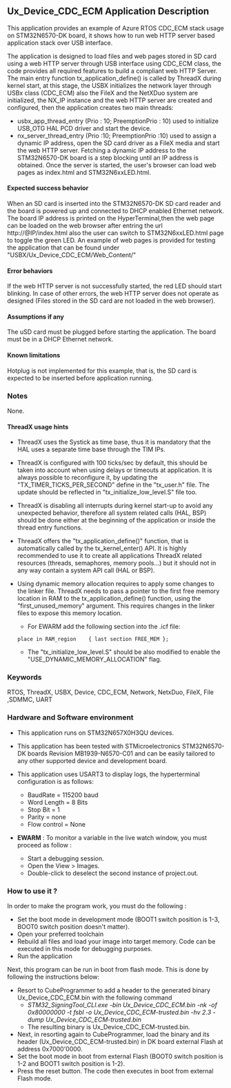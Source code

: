 
## <b>Ux_Device_CDC_ECM Application Description</b>

This application provides an example of Azure RTOS CDC_ECM stack usage on STM32N6570-DK board, it shows how to run web HTTP server based application stack
over USB interface.

The application is designed to load files and web pages stored in SD card using a web HTTP server through USB interface using CDC_ECM
class, the code provides all required features to build a compliant web HTTP Server. The main entry function tx_application_define() is called by ThreadX during
kernel start, at this stage, the USBX initializes the network layer through USBx class (CDC_ECM) also the FileX and the NetXDuo system are initialized,
the NX_IP instance and the web HTTP server are created and configured, then the application creates two main threads:

  - usbx_app_thread_entry (Prio : 10; PreemptionPrio : 10) used to initialize USB_OTG HAL PCD driver and start the device.
  - nx_server_thread_entry (Prio :10; PreemptionPrio :10) used to assign a dynamic IP address, open the SD card driver as a FileX media and start the web HTTP server.
Fetching a dynamic IP address to the STM32N6570-DK board is a step blocking until an IP address is obtained.
Once the server is started, the user's browser can load web pages as index.html and STM32N6xxLED.html.

#### <b>Expected success behavior</b>

When an SD card is inserted into the STM32N6570-DK SD card reader and the board is powered up and connected to DHCP enabled Ethernet network.
The board IP address is printed on the HyperTerminal,then the web page can be loaded on the web browser after entring the url http://@IP/index.html also the user can switch to STM32N6xxLED.html page to toggle the green LED.
An example of web pages is provided for testing the application that can be found under "USBX/Ux_Device_CDC_ECM/Web_Content/"

#### <b>Error behaviors</b>

If the web HTTP server is not successfully started, the red LED should start blinking.
In case of other errors, the web HTTP server does not operate as designed (Files stored in the SD card are not loaded in the web browser).

#### <b>Assumptions if any</b>

The uSD card must be plugged before starting the application.
The board must be in a DHCP Ethernet network.

#### <b>Known limitations</b>

Hotplug is not implemented for this example, that is, the SD card is expected to be inserted before application running.

### <b>Notes</b>

None.

#### <b>ThreadX usage hints</b>

 - ThreadX uses the Systick as time base, thus it is mandatory that the HAL uses a separate time base through the TIM IPs.
 - ThreadX is configured with 100 ticks/sec by default, this should be taken into account when using delays or timeouts at application. It is always possible to reconfigure it, by updating the "TX_TIMER_TICKS_PER_SECOND" define in the "tx_user.h" file. The update should be reflected in "tx_initialize_low_level.S" file too.
 - ThreadX is disabling all interrupts during kernel start-up to avoid any unexpected behavior, therefore all system related calls (HAL, BSP) should be done either at the beginning of the application or inside the thread entry functions.
 - ThreadX offers the "tx_application_define()" function, that is automatically called by the tx_kernel_enter() API.
   It is highly recommended to use it to create all applications ThreadX related resources (threads, semaphores, memory pools...)  but it should not in any way contain a system API call (HAL or BSP).
 - Using dynamic memory allocation requires to apply some changes to the linker file.
   ThreadX needs to pass a pointer to the first free memory location in RAM to the tx_application_define() function,
   using the "first_unused_memory" argument.
   This requires changes in the linker files to expose this memory location.
    + For EWARM add the following section into the .icf file:
     ```
     place in RAM_region    { last section FREE_MEM };
     ```

    + The "tx_initialize_low_level.S" should be also modified to enable the "USE_DYNAMIC_MEMORY_ALLOCATION" flag.

### <b>Keywords</b>

RTOS, ThreadX, USBX, Device, CDC_ECM, Network, NetxDuo, FileX, File ,SDMMC, UART

### <b>Hardware and Software environment</b>

  - This application runs on STM32N657X0H3QU devices.
  - This application has been tested with STMicroelectronics STM32N6570-DK boards Revision MB1939-N6570-C01 and can be easily tailored to any other supported device and development board.
  - This application uses USART3 to display logs, the hyperterminal configuration is as follows:
      - BaudRate = 115200 baud
      - Word Length = 8 Bits
      - Stop Bit = 1
      - Parity = none
      - Flow control = None

  - **EWARM** : To monitor a variable in the live watch window, you must proceed as follow :
    - Start a debugging session.
    - Open the View > Images.
    - Double-click to deselect the second instance of project.out. 

### <b>How to use it ?</b>

In order to make the program work, you must do the following :

  - Set the boot mode in development mode (BOOT1 switch position is 1-3, BOOT0 switch position doesn't matter).
  - Open your preferred toolchain
  - Rebuild all files and load your image into target memory. Code can be executed in this mode for debugging purposes.
  - Run the application

 Next, this program can be run in boot from flash mode. This is done by following the instructions below:

 - Resort to CubeProgrammer to add a header to the generated binary Ux_Device_CDC_ECM.bin with the following command
   - *STM32_SigningTool_CLI.exe -bin Ux_Device_CDC_ECM.bin -nk -of 0x80000000 -t fsbl -o Ux_Device_CDC_ECM-trusted.bin -hv 2.3 -dump Ux_Device_CDC_ECM-trusted.bin*
   - The resulting binary is Ux_Device_CDC_ECM-trusted.bin.
 - Next, in resorting again to CubeProgrammer, load the binary and its header (Ux_Device_CDC_ECM-trusted.bin) in DK board external Flash at address 0x7000'0000.
 - Set the boot mode in boot from external Flash (BOOT0 switch position is 1-2 and BOOT1 switch position is 1-2).
 - Press the reset button. The code then executes in boot from external Flash mode.
